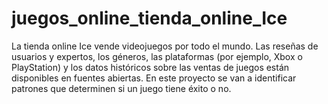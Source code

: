 # juegos_online_tienda_online_Ice
La tienda online Ice vende videojuegos por todo el mundo. Las reseñas de usuarios y expertos, los géneros, las plataformas (por ejemplo, Xbox o PlayStation) y los datos históricos sobre las ventas de juegos están disponibles en fuentes abiertas. En este proyecto se van a identificar patrones que determinen si un juego tiene éxito o no. 
